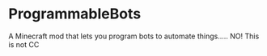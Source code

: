 # ProgrammableBots
A Minecraft mod that lets you program bots to automate things..... NO! This is not CC
